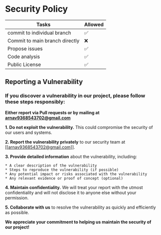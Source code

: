 # Security Policy

| Tasks    |    Allowed        |
| ------- | ------------------ |
| commit to individual branch   | :white_check_mark: |
| Commit to main branch directly   | :x:                |
| Propose issues    | :white_check_mark: |
| Code analysis    | :white_check_mark:                |
| Public License| :white_check_mark:|

## Reporting a Vulnerability

### If you discover a vulnerability in our project, please follow these steps responsibly:
**Either report via Pull requests or by mailing at arnav9368543702@gmail.com**

**1. Do not exploit the vulnerability.** 
This could compromise the security of our users and systems.

**2. Report the vulnerability privately** to our security team at [[arnav9368543702@gmail.com]].

**3. Provide detailed information** about the vulnerability, including:

    * A clear description of the vulnerability
    * Steps to reproduce the vulnerability (if possible)
    * Any potential impact or risks associated with the vulnerability
    * Any relevant evidence or proof of concept (optional)

**4. Maintain confidentiality.** 
We will treat your report with the utmost confidentiality and will not disclose it to anyone else without your permission.

**5. Collaborate with us** to resolve the vulnerability as quickly and efficiently as possible.

**We appreciate your commitment to helping us maintain the security of our project!**
